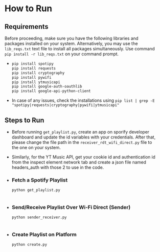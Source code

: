 # **How to Run**
## **Requirements**
Before proceeding, make sure you have the following libraries and packages installed on your system.
Alternatively, you may use the `lib_reqs.txt` text file to install all packages simultaneously.
Use command `pip install -r lib_reqs.txt` on your command prompt.
- ```sh
  pip install spotipy
  pip install requests
  pip install cryptography
  pip install pywifi
  pip install ytmusicapi
  pip install google-auth-oauthlib
  pip install google-api-python-client
- In case of any issues, check the installations using `pip list | grep -E "spotipy|requests|cryptography|pywifi|ytmusicapi"`

## **Steps to Run**

  - Before running `get_playlist.py`, create an app on sporify developer dashboard and update the id variables with your credentials. After that, please change the file path in the `receiver_rdt_wifi_direct.py` file to the one on your system.
  - Similarly, for the YT Music API, get your cookie id and authentication id from the inspect element network tab and create a json file named headers_auth with those 2 to use in the code.
      
   - ### **Fetch a Spotify Playlist**
      ```sh
      python get_playlist.py
   
   - ### **Send/Receive Playlist Over Wi-Fi Direct (Sender)**
     ```sh
     python sender_receiver.py
   
   - ### **Create Playlist on Platform**
     ```sh
     python create.py
